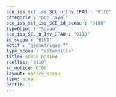 ```yaml
---
sce_iss_scl_iss_SCL_n_Inv_IFAO : "9110"
categorie : "non royal"
sce_iss_scl_iss_SCE_id_sceau : "0160"
typeObjet : "Sceau"
sce_iss_SCL_n_Inv_IFAO : "9110"
id_sceau : "0160"
motif : "géométrique ?"
type_sceau : "estampille"
title: sceau n°0160
scelles: "9110"
id_notice: 0160
layout: notice_sceau
type: sceau
partie: 1
---
```

